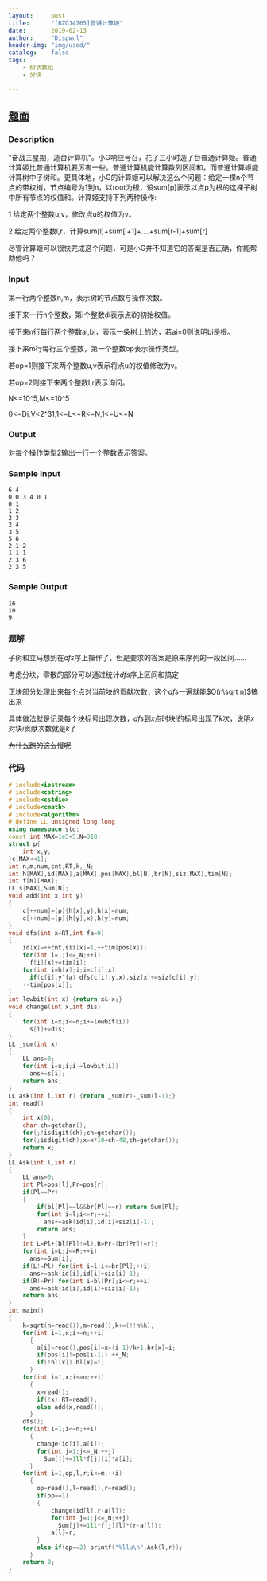 ```yaml
---
layout:		post
title:		"[BZOJ4765]普通计算姬"
date:		2019-02-13
author:		"Dispwnl"
header-img:	"img/used/"
catalog:	false
tags:
    - 树状数组
    - 分块

---
```


## [题面](https://lydsy.com/JudgeOnline/problem.php?id=4765)

### Description

"奋战三星期，造台计算机"。小G响应号召，花了三小时造了台普通计算姬。普通计算姬比普通计算机要厉害一些。普通计算机能计算数列区间和，而普通计算姬能计算树中子树和。更具体地，小G的计算姬可以解决这么个问题：给定一棵n个节点的带权树，节点编号为1到n，以root为根，设sum[p]表示以点p为根的这棵子树中所有节点的权值和。计算姬支持下列两种操作:

1 给定两个整数u,v，修改点u的权值为v。

2 给定两个整数l,r，计算sum[l]+sum[l+1]+....+sum[r-1]+sum[r]

尽管计算姬可以很快完成这个问题，可是小G并不知道它的答案是否正确，你能帮助他吗？

### Input

第一行两个整数n,m，表示树的节点数与操作次数。

接下来一行n个整数，第i个整数di表示点i的初始权值。

接下来n行每行两个整数ai,bi，表示一条树上的边，若ai=0则说明bi是根。

接下来m行每行三个整数，第一个整数op表示操作类型。

若op=1则接下来两个整数u,v表示将点u的权值修改为v。

若op=2则接下来两个整数l,r表示询问。

N<=10^5,M<=10^5

0<=Di,V<2^31,1<=L<=R<=N,1<=U<=N

### Output

对每个操作类型2输出一行一个整数表示答案。

### Sample Input
```plain
6 4
0 0 3 4 0 1
0 1
1 2
2 3
2 4
3 5
5 6
2 1 2
1 1 1
2 3 6
2 3 5
```
### Sample Output
```plain
16
10
9
```

### 题解
子树和立马想到在$dfs$序上操作了，但是要求的答案是原来序列的一段区间……

考虑分块，零散的部分可以通过统计$dfs$序上区间和搞定

正块部分处理出来每个点对当前块的贡献次数，这个$dfs$一遍就能$O(n\sqrt n)$搞出来

具体做法就是记录每个块标号出现次数，$dfs$到$x$点时块$i$的标号出现了$k$次，说明$x$对块$i$贡献次数就是$k$了

~~为什么跑的这么慢呢~~

### 代码

```c++
# include<iostream>
# include<cstring>
# include<cstdio>
# include<cmath>
# include<algorithm>
# define LL unsigned long long
using namespace std;
const int MAX=1e5+5,N=318;
struct p{
	int x,y;
}c[MAX<<1];
int n,m,num,cnt,RT,k,_N;
int h[MAX],id[MAX],a[MAX],pos[MAX],bl[N],br[N],siz[MAX],tim[N];
int f[N][MAX];
LL s[MAX],Sum[N];
void add(int x,int y)
{
	c[++num]=(p){h[x],y},h[x]=num;
	c[++num]=(p){h[y],x},h[y]=num;
}
void dfs(int x=RT,int fa=0)
{
	id[x]=++cnt,siz[x]=1,++tim[pos[x]];
	for(int i=1;i<=_N;++i)
	  f[i][x]+=tim[i];
	for(int i=h[x];i;i=c[i].x)
	  if(c[i].y^fa) dfs(c[i].y,x),siz[x]+=siz[c[i].y];
	--tim[pos[x]];
}
int lowbit(int x) {return x&-x;}
void change(int x,int dis)
{
	for(int i=x;i<=n;i+=lowbit(i))
	  s[i]+=dis;
}
LL _sum(int x)
{
	LL ans=0;
	for(int i=x;i;i-=lowbit(i))
	  ans+=s[i];
	return ans;
}
LL ask(int l,int r) {return _sum(r)-_sum(l-1);}
int read()
{
	int x(0);
	char ch=getchar();
	for(;!isdigit(ch);ch=getchar());
	for(;isdigit(ch);x=x*10+ch-48,ch=getchar());
	return x;
}
LL Ask(int l,int r)
{
	LL ans=0;
	int Pl=pos[l],Pr=pos[r];
	if(Pl==Pr)
	{
		if(bl[Pl]==l&&br[Pl]==r) return Sum[Pl];
		for(int i=l;i<=r;++i)
		  ans+=ask(id[i],id[i]+siz[i]-1);
		return ans;
	}
	int L=Pl+(bl[Pl]!=l),R=Pr-(br[Pr]!=r);
	for(int i=L;i<=R;++i)
	  ans+=Sum[i];
	if(L!=Pl) for(int i=l;i<=br[Pl];++i)
	  ans+=ask(id[i],id[i]+siz[i]-1);
	if(R!=Pr) for(int i=bl[Pr];i<=r;++i)
	  ans+=ask(id[i],id[i]+siz[i]-1);
	return ans;
}
int main()
{
	k=sqrt(n=read()),m=read(),k+=(!!n%k);
	for(int i=1,x;i<=n;++i)
	  {
	  	a[i]=read(),pos[i]=x=(i-1)/k+1,br[x]=i;
	  	if(pos[i]!=pos[i-1]) ++_N;
		if(!bl[x]) bl[x]=i;
	  }
	for(int i=1,x;i<=n;++i)
	  {
	  	x=read();
	  	if(!x) RT=read();
	  	else add(x,read());
	  }
	dfs();
	for(int i=1;i<=n;++i)
	  {
	  	change(id[i],a[i]);
	  	for(int j=1;j<=_N;++j)
	  	  Sum[j]+=1ll*f[j][i]*a[i];
	  }
	for(int i=1,op,l,r;i<=m;++i)
	  {
	  	op=read(),l=read(),r=read();
	  	if(op==1)
	  	{
	  		change(id[l],r-a[l]);
			for(int j=1;j<=_N;++j)
			  Sum[j]+=1ll*f[j][l]*(r-a[l]);
			a[l]=r;
		}
	  	else if(op==2) printf("%llu\n",Ask(l,r));
	  }
	return 0;
}
```

